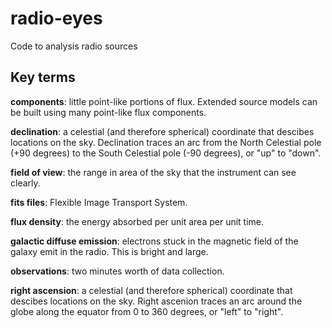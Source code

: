 # radio-eyes
Code to analysis radio sources

## Key terms

**components**: little point-like portions of flux. Extended source models can be built using many point-like flux components. <br />

**declination**: a celestial (and therefore spherical) coordinate that descibes locations on the sky. Declination traces an arc from the North Celestial pole (+90 degrees) to the South Celestial pole (-90 degrees), or "up" to "down".<br />

**field of view**: the range in area of the sky that the instrument can see clearly. <br />

**fits files**: Flexible Image Transport System. <br />

**flux density**: the energy absorbed per unit area per unit time. <br />

**galactic diffuse emission**: electrons stuck in the magnetic field of the galaxy emit in the radio. This is bright and large. <br />

**observations**: two minutes worth of data collection. <br />

**right ascension**: a celestial (and therefore spherical) coordinate that descibes locations on the sky. Right ascenion traces an arc around the globe along the equator from 0 to 360 degrees, or "left" to "right".<br />
